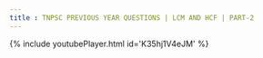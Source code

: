 ```yaml
---
title : TNPSC PREVIOUS YEAR QUESTIONS | LCM AND HCF | PART-2
---
```






{% include youtubePlayer.html id='K35hj1V4eJM' %}
